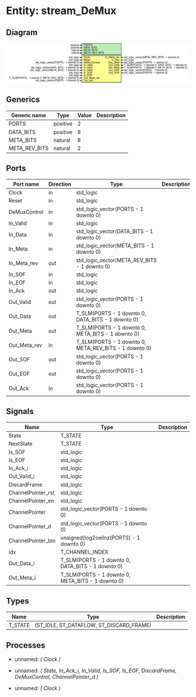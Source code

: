 # Entity: stream_DeMux
## Diagram
![Diagram](stream_DeMux.svg "Diagram")
## Generics
| Generic name  | Type     | Value | Description |
| ------------- | -------- | ----- | ----------- |
| PORTS         | positive | 2     |             |
| DATA_BITS     | positive | 8     |             |
| META_BITS     | natural  | 8     |             |
| META_REV_BITS | natural  | 2     |             |
## Ports
| Port name    | Direction | Type                                                  | Description |
| ------------ | --------- | ----------------------------------------------------- | ----------- |
| Clock        | in        | std_logic                                             |             |
| Reset        | in        | std_logic                                             |             |
| DeMuxControl | in        | std_logic_vector(PORTS - 1 downto 0)                  |             |
| In_Valid     | in        | std_logic                                             |             |
| In_Data      | in        | std_logic_vector(DATA_BITS - 1 downto 0)              |             |
| In_Meta      | in        | std_logic_vector(META_BITS - 1 downto 0)              |             |
| In_Meta_rev  | out       | std_logic_vector(META_REV_BITS - 1 downto 0)          |             |
| In_SOF       | in        | std_logic                                             |             |
| In_EOF       | in        | std_logic                                             |             |
| In_Ack       | out       | std_logic                                             |             |
| Out_Valid    | out       | std_logic_vector(PORTS - 1 downto 0)                  |             |
| Out_Data     | out       | T_SLM(PORTS - 1 downto 0, DATA_BITS - 1 downto 0)     |             |
| Out_Meta     | out       | T_SLM(PORTS - 1 downto 0, META_BITS - 1 downto 0)     |             |
| Out_Meta_rev | in        | T_SLM(PORTS - 1 downto 0, META_REV_BITS - 1 downto 0) |             |
| Out_SOF      | out       | std_logic_vector(PORTS - 1 downto 0)                  |             |
| Out_EOF      | out       | std_logic_vector(PORTS - 1 downto 0)                  |             |
| Out_Ack      | in        | std_logic_vector(PORTS - 1 downto 0)                  |             |
## Signals
| Name               | Type                                              | Description |
| ------------------ | ------------------------------------------------- | ----------- |
| State              | T_STATE                                           |             |
| NextState          | T_STATE                                           |             |
| Is_SOF             | std_logic                                         |             |
| Is_EOF             | std_logic                                         |             |
| In_Ack_i           | std_logic                                         |             |
| Out_Valid_i        | std_logic                                         |             |
| DiscardFrame       | std_logic                                         |             |
| ChannelPointer_rst | std_logic                                         |             |
| ChannelPointer_en  | std_logic                                         |             |
| ChannelPointer     | std_logic_vector(PORTS - 1 downto 0)              |             |
| ChannelPointer_d   | std_logic_vector(PORTS - 1 downto 0)              |             |
| ChannelPointer_bin | unsigned(log2ceilnz(PORTS) - 1 downto 0)          |             |
| idx                | T_CHANNEL_INDEX                                   |             |
| Out_Data_i         | T_SLM(PORTS - 1 downto 0, DATA_BITS - 1 downto 0) |             |
| Out_Meta_i         | T_SLM(PORTS - 1 downto 0, META_BITS - 1 downto 0) |             |
## Types
| Name    | Type                                     | Description |
| ------- | ---------------------------------------- | ----------- |
| T_STATE | (ST_IDLE, ST_DATAFLOW, ST_DISCARD_FRAME) |             |
## Processes
- unnamed: _( Clock )_

- unnamed: _( State, In_Ack_i, In_Valid, Is_SOF, Is_EOF, DiscardFrame, DeMuxControl, ChannelPointer_d )_

- unnamed: _( Clock )_

